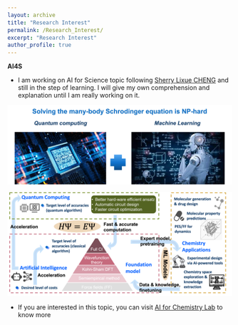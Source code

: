 ```yaml
---
layout: archive
title: "Research Interest"
permalink: /Research_Interest/
excerpt: "Research Interest"
author_profile: true
---
```


**AI4S**
* I am working on AI for Science topic following [Sherry Lixue CHENG](https://sherrylixuecheng.github.io/) and still in the step of learning. I will give my own comprehension and explanation until I am really working on it. 

<img src="/images/overview.jpg"
     width="600" >

<img src="/images/overview2.png"
     width="600" >

* If you are interested in this topic, you can visit [AI for Chemistry Lab](https://ai4qc.github.io/) to know more
